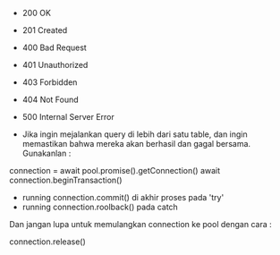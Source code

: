 <!-- HTTP STATUS CODE -->

- 200 OK
- 201 Created

- 400 Bad Request
- 401 Unauthorized
- 403 Forbidden
- 404 Not Found

- 500 Internal Server Error

- Jika ingin mejalankan query di lebih dari satu table, dan ingin memastikan bahwa mereka akan berhasil dan gagal bersama. Gunakanlan :

connection = await pool.promise().getConnection()
await connection.beginTransaction()

- running connection.commit() di akhir proses pada 'try'
- running connection.roolback() pada catch

Dan jangan lupa untuk memulangkan connection ke pool dengan cara :

connection.release()
